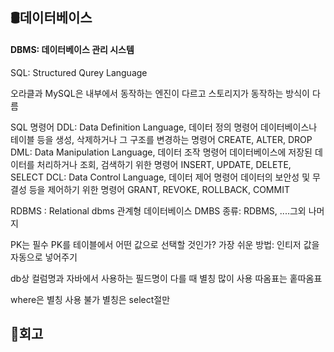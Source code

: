 ## 🛢️데이터베이스

#### DBMS: 데이터베이스 관리 시스템
SQL: Structured Qurey Language

오라클과 MySQL은 내부에서 동작하는 엔진이 다르고
스토리지가 동작하는 방식이 다름

SQL 명령어
DDL: Data Definition Language, 데이터 정의 명령어
데이터베이스나 테이블 등을 생성, 삭제하거나 그 구조를 변경하는 명령어
CREATE, ALTER, DROP
DML: Data Manipulation Language, 데이터 조작 명령어
데이터베이스에 저장된 데이터를 처리하거나 조회, 검색하기 위한 명령어
INSERT, UPDATE, DELETE, SELECT
DCL: Data Control Language, 데이터 제어 명령어
데이터의 보안성 및 무결성 등을 제어하기 위한 명령어
GRANT, REVOKE, ROLLBACK, COMMIT

RDBMS : Relational dbms 관계형 데이터베이스
DMBS 종류: RDBMS, ....그외 나머지

PK는 필수
PK를 테이블에서 어떤 값으로 선택할 것인가?
가장 쉬운 방법: 인티저 값을 자동으로 넣어주기

db상 컬럼명과 자바에서 사용하는 필드명이 다를 때 별칭 많이 사용
따옴표는 홑따옴표

where은 별칭 사용 불가
별칭은 select절만

## 💭회고